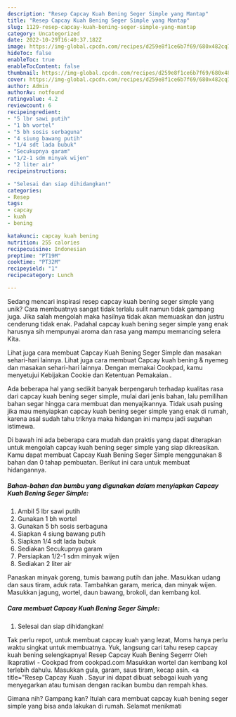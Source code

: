 ```yaml
---
description: "Resep Capcay Kuah Bening Seger Simple yang Mantap"
title: "Resep Capcay Kuah Bening Seger Simple yang Mantap"
slug: 1129-resep-capcay-kuah-bening-seger-simple-yang-mantap
category: Uncategorized
date: 2022-10-29T16:40:37.182Z
image: https://img-global.cpcdn.com/recipes/d259e8f1ce6b7f69/680x482cq70/capcay-kuah-bening-seger-simple-foto-resep-utama.jpg
hideToc: false
enableToc: true
enableTocContent: false
thumbnail: https://img-global.cpcdn.com/recipes/d259e8f1ce6b7f69/680x482cq70/capcay-kuah-bening-seger-simple-foto-resep-utama.jpg
cover: https://img-global.cpcdn.com/recipes/d259e8f1ce6b7f69/680x482cq70/capcay-kuah-bening-seger-simple-foto-resep-utama.jpg
author: Admin
authorAv: notfound
ratingvalue: 4.2
reviewcount: 6
recipeingredient:
- "5 lbr sawi putih"
- "1 bh wortel"
- "5 bh sosis serbaguna"
- "4 siung bawang putih"
- "1/4 sdt lada bubuk"
- "Secukupnya garam"
- "1/2-1 sdm minyak wijen"
- "2 liter air"
recipeinstructions:

- "Selesai dan siap dihidangkan!"
categories:
- Resep
tags:
- capcay
- kuah
- bening

katakunci: capcay kuah bening 
nutrition: 255 calories
recipecuisine: Indonesian
preptime: "PT19M"
cooktime: "PT32M"
recipeyield: "1"
recipecategory: Lunch

---
```





Sedang mencari inspirasi resep capcay kuah bening seger simple yang unik? Cara membuatnya sangat tidak terlalu sulit namun tidak gampang juga. Jika salah mengolah maka hasilnya tidak akan memuaskan dan justru cenderung tidak enak. Padahal capcay kuah bening seger simple yang enak harusnya sih mempunyai aroma dan rasa yang mampu memancing selera Kita.





Lihat juga cara membuat Capcay Kuah Bening Seger Simple dan masakan sehari-hari lainnya. Lihat juga cara membuat Capcay kuah bening &amp; nyemeg dan masakan sehari-hari lainnya. Dengan memakai Cookpad, kamu menyetujui Kebijakan Cookie dan Ketentuan Pemakaian..

Ada beberapa hal yang sedikit banyak berpengaruh terhadap kualitas rasa dari capcay kuah bening seger simple, mulai dari jenis bahan, lalu pemilihan bahan segar hingga cara membuat dan menyajikannya. Tidak usah pusing jika mau menyiapkan capcay kuah bening seger simple yang enak di rumah, karena asal sudah tahu triknya maka hidangan ini mampu jadi suguhan istimewa.






Di bawah ini ada beberapa cara mudah dan praktis yang dapat diterapkan untuk mengolah capcay kuah bening seger simple yang siap dikreasikan. Kamu dapat membuat Capcay Kuah Bening Seger Simple menggunakan 8 bahan dan 0 tahap pembuatan. Berikut ini cara untuk membuat hidangannya.

<!--inarticleads1-->

##### Bahan-bahan dan bumbu yang digunakan dalam menyiapkan Capcay Kuah Bening Seger Simple:

1. Ambil 5 lbr sawi putih
1. Gunakan 1 bh wortel
1. Gunakan 5 bh sosis serbaguna
1. Siapkan 4 siung bawang putih
1. Siapkan 1/4 sdt lada bubuk
1. Sediakan Secukupnya garam
1. Persiapkan 1/2-1 sdm minyak wijen
1. Sediakan 2 liter air


Panaskan minyak goreng, tumis bawang putih dan jahe. Masukkan udang dan saus tiram, aduk rata. Tambahkan garam, merica, dan minyak wijen. Masukkan jagung, wortel, daun bawang, brokoli, dan kembang kol. 

<!--inarticleads2-->

##### Cara membuat Capcay Kuah Bening Seger Simple:


1. Selesai dan siap dihidangkan!

Tak perlu repot, untuk membuat capcay kuah yang lezat, Moms hanya perlu waktu singkat untuk membuatnya. Yuk, langsung cari tahu resep capcay kuah bening selengkapnya! Resep Capcay Kuah Bening Segerrr Oleh Ikapratiwi - Cookpad from cookpad.com Masukkan wortel dan kembang kol terlebih dahulu. Masukkan gula, garam, saus tiram, kecap asin. &lt;a title=&#34;Resep Capcay Kuah . Sayur ini dapat dibuat sebagai kuah yang menyegarkan atau tumisan dengan racikan bumbu dan rempah khas. 

Gimana nih? Gampang kan? Itulah cara membuat capcay kuah bening seger simple yang bisa anda lakukan di rumah. Selamat menikmati
